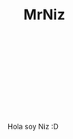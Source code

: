 
# <img src="https://user-images.githubusercontent.com/76523353/226233974-003588b1-d0b1-49a4-9bfd-9de73ba25f29.png" style="width:5%; border-radius:50%;"></img> MrNiz
 Hola soy Niz :D
